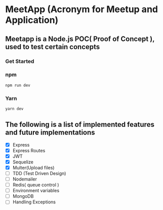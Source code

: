 # MeetApp (Acronym for Meetup and Application)

## Meetapp is a Node.js POC( Proof of Concept ), used to test certain concepts

### Get Started 

### npm

```sh
npm run dev
```

### Yarn

```sh
yarn dev
```


## The following is a list of implemented features and future implementations

- [x] Express
- [x] Express Routes
- [x] JWT
- [x] Sequelize
- [x] Multer(Upload files)
- [ ] TDD (Test Driven Design) 
- [ ] Nodemailer
- [ ] Redis( queue control )
- [ ] Environment variables
- [ ] MongoDB
- [ ] Handling Exceptions
